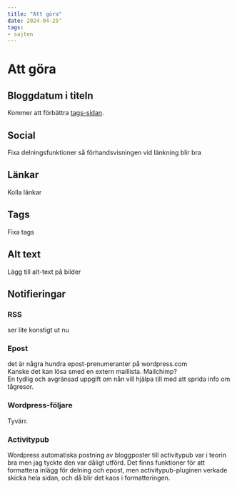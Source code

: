 ```yaml
---
title: "Att göra"
date: 2024-04-25"
tags:
- sajten
---
```

# Att göra

## Bloggdatum i titeln
Kommer att förbättra [tags-sidan](https://test.trainfo.eu/tags/).

## Social
Fixa delningsfunktioner så förhandsvisningen vid länkning blir bra

## Länkar
Kolla länkar

## Tags
Fixa tags  

## Alt text
Lägg till alt-text på bilder

## Notifieringar
### RSS
ser lite konstigt ut nu

### Epost
det är några hundra epost-prenumeranter på wordpress.com  
Kanske det kan lösa smed en extern maillista. Mailchimp?  
En tydlig och avgränsad uppgift om nån vill hjälpa till med att sprida info om tågresor.  

### Wordpress-följare
Tyvärr.

### Activitypub
Wordpress automatiska postning av bloggposter till activitypub var i teorin bra men jag tyckte den var dåligt utförd. Det finns funktioner för att formattera inlägg för delning och epost, men activitypub-pluginen verkade skicka hela sidan, och då blir det kaos i formatteringen.
